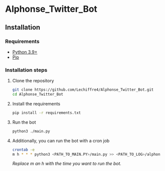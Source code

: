 # Alphonse_Twitter_Bot

## Installation

### Requirements

- [Python 3.9+](https://www.python.org/downloads/)
- [Pip](https://pip.pypa.io/en/stable/installation/)

### Installation steps

1. Clone the repository
    ```sh
    git clone https://github.com/Lechiffre4/Alphonse_Twitter_Bot.git
    cd Alphonse_Twitter_Bot
    ```
2. Install the requirements
    ```sh
    pip install -r requirements.txt
    ```
3. Run the bot
    ```sh
    python3 ./main.py
    ```
4. Additionally, you can run the bot with a cron job
    ```sh
    crontab -e
    m h * * * python3 <PATH_TO_MAIN.PY>/main.py >> <PATH_TO_LOG>/alphonse.log
    ```
    *Replace m an h with the time you want to run the bot.*